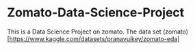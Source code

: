 # Zomato-Data-Science-Project

This is a Data Science Project on zomato.
The data set (zomato) [https://www.kaggle.com/datasets/pranavuikey/zomato-eda]
